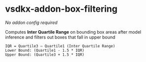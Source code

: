 # vsdkx-addon-box-filtering

*No addon config required*

Computes **Inter Quartile Range** on bounding box areas after model inference 
and filters out boxes that fall in upper bound

```
IQR = Quartile3 – Quartile1 (Inter Quartile Range)
Lower Bound: (Quartile1 - 1.5 * IQR)
Upper Bound: (Quartile3 + 1.5 * IQR)
```